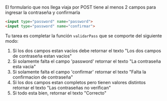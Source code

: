 El formulario que nos llega viaja por POST tiene al menos 2 campos para ingresar la contraseña y confirmarla

``` html
<input type="password" name="password">
<input type="password" name="confirmar">
```

Tu tarea es completar la función `validarPass` que se comporte del siguiente modo:

1. Si los dos campos estan vacíos debe retornar el texto "Los dos campos de contraseña estan vacios"
2. Si solamente falta el campo 'password' retornar el texto "La contraseña esta vacia"
3. Si solamente falta el campo 'confirmar' retornar el texto "Falta la confirmacion de contraseña"
4. Si los dos campos estan completos pero tienen valores distintos retornar el texto "Las contraseñas no verifican"
5. Si todo esta bien, retornar el texto "Correcto"

